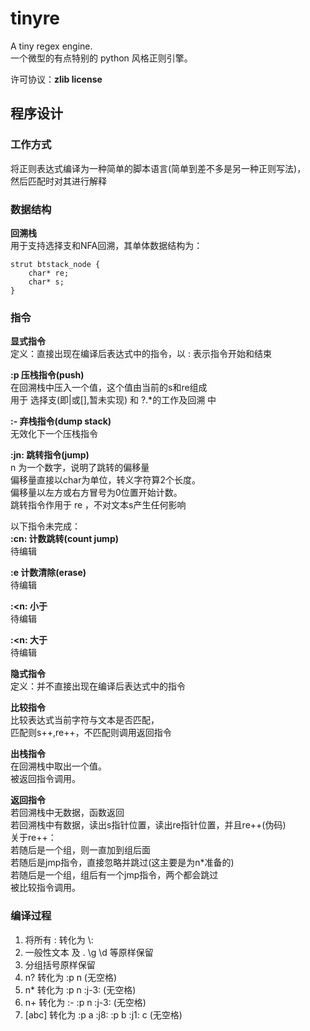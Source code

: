 
# tinyre  

A tiny regex engine.  
一个微型的有点特别的 python 风格正则引擎。  

许可协议：**zlib license**

## 程序设计

### 工作方式
将正则表达式编译为一种简单的脚本语言(简单到差不多是另一种正则写法)，  
然后匹配时对其进行解释

### 数据结构

**回溯栈**  
用于支持选择支和NFA回溯，其单体数据结构为：

    strut btstack_node {  
        char* re;  
        char* s;  
    }

### 指令

**显式指令**  
定义：直接出现在编译后表达式中的指令，以 : 表示指令开始和结束

__:p    压栈指令(push)__  
在回溯栈中压入一个值，这个值由当前的s和re组成  
用于 选择支(即|或[],暂未实现) 和 ?.*的工作及回溯 中

__:-    弃栈指令(dump stack)__  
无效化下一个压栈指令

__:jn:  跳转指令(jump)__  
n 为一个数字，说明了跳转的偏移量  
偏移量直接以char为单位，转义字符算2个长度。  
偏移量以左方或右方冒号为0位置开始计数。  
跳转指令作用于 re ，不对文本s产生任何影响  

以下指令未完成：  
__\:cn\: 计数跳转(count jump)__  
待编辑

__:e    计数清除(erase)__  
待编辑

__:<n: 小于__  
待编辑

__:<n: 大于__  
待编辑

**隐式指令**  
定义：并不直接出现在编译后表达式中的指令

__比较指令__  
比较表达式当前字符与文本是否匹配，  
匹配则s++,re++，不匹配则调用返回指令  

__出栈指令__  
在回溯栈中取出一个值。  
被返回指令调用。

__返回指令__  
若回溯栈中无数据，函数返回  
若回溯栈中有数据，读出s指针位置，读出re指针位置，并且re++(伪码)  
关于re++：  
若随后是一个组，则一直加到组后面  
若随后是jmp指令，直接忽略并跳过(这主要是为n*准备的)  
若随后是一个组，组后有一个jmp指令，两个都会跳过  
被比较指令调用。

### 编译过程  

1. 将所有 : 转化为 \\:
2. 一般性文本 及 . \g \d 等原样保留
3. 分组括号原样保留
4. n? 转化为 :p n (无空格)
5. n* 转化为 :p n :j-3: (无空格)
6. n+ 转化为 :- :p n :j-3: (无空格)
7. [abc] 转化为 :p a :j8: :p b :j1: c (无空格)

